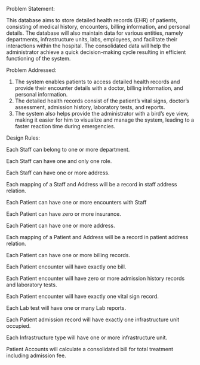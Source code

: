 Problem Statement:

This database aims to store detailed health records (EHR) of patients, consisting of medical history, encounters, billing
information, and personal details. The database will also maintain data for various entities, namely departments,
infrastructure units, labs, employees, and facilitate their interactions within the hospital. The consolidated data will help
the administrator achieve a quick decision-making cycle resulting in efficient functioning of the system.

Problem Addressed:
1. The system enables patients to access detailed health records and provide their encounter details with a doctor,
billing information, and personal information.
2. The detailed health records consist of the patient’s vital signs, doctor’s assessment, admission history,
laboratory tests, and reports.
3. The system also helps provide the administrator with a bird’s eye view, making it easier for him to visualize and
manage the system, leading to a faster reaction time during emergencies.

Design Rules:

Each Staff can belong to one or more department.

Each Staff can have one and only one role.

Each Staff can have one or more address.

Each mapping of a Staff and Address will be a record in staff address relation.

Each Patient can have one or more encounters with Staff

Each Patient can have zero or more insurance.

Each Patient can have one or more address.

Each mapping of a Patient and Address will be a record in patient address relation.

Each Patient can have one or more billing records.

Each Patient encounter will have exactly one bill.

Each Patient encounter will have zero or more admission history records and laboratory tests.

Each Patient encounter will have exactly one vital sign record.

Each Lab test will have one or many Lab reports.

Each Patient admission record will have exactly one infrastructure unit occupied.

Each Infrastructure type will have one or more infrastructure unit.

Patient Accounts will calculate a consolidated bill for total treatment including admission 
fee.
